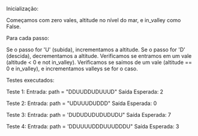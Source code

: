 Inicialização:

Começamos com zero vales, altitude no nível do mar, e in_valley como False.

Para cada passo:

Se o passo for 'U' (subida), incrementamos a altitude.
Se o passo for 'D' (descida), decrementamos a altitude.
Verificamos se entramos em um vale (altitude < 0 e not in_valley).
Verificamos se saímos de um vale (altitude == 0 e in_valley), e incrementamos valleys se for o caso.

Testes executados:


Teste 1:
Entrada: path = "DDUUDDUDUUUD"
Saída Esperada: 2

Teste 2:
Entrada: path = "UDUUUDUDDD"
Saída Esperada: 0

Teste 3:
Entrada: path = 'DUDUDUDUDUDUDU" 
Saída Esperada: 7

Teste 4:
Entrada: path = 'DDUUUUDDDUUUDDDU" 
Saída Esperada: 3